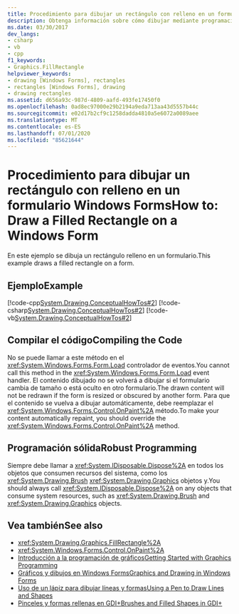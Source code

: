 ```yaml
---
title: Procedimiento para dibujar un rectángulo con relleno en un formulario Windows Forms
description: Obtenga información sobre cómo dibujar mediante programación un rectángulo relleno en Windows Forms. Obtenga también información sobre cómo compilar el código.
ms.date: 03/30/2017
dev_langs:
- csharp
- vb
- cpp
f1_keywords:
- Graphics.FillRectangle
helpviewer_keywords:
- drawing [Windows Forms], rectangles
- rectangles [Windows Forms], drawing
- drawing rectangles
ms.assetid: d656a93c-987d-4809-aafd-493fe17450f0
ms.openlocfilehash: 0ad8ec97000e29b2194a9eda713aa43d5557b44c
ms.sourcegitcommit: e02d17b2cf9c1258dadda4810a5e6072a0089aee
ms.translationtype: MT
ms.contentlocale: es-ES
ms.lasthandoff: 07/01/2020
ms.locfileid: "85621644"
---
```

# <a name="how-to-draw-a-filled-rectangle-on-a-windows-form"></a><span data-ttu-id="a2d9c-104">Procedimiento para dibujar un rectángulo con relleno en un formulario Windows Forms</span><span class="sxs-lookup"><span data-stu-id="a2d9c-104">How to: Draw a Filled Rectangle on a Windows Form</span></span>
<span data-ttu-id="a2d9c-105">En este ejemplo se dibuja un rectángulo relleno en un formulario.</span><span class="sxs-lookup"><span data-stu-id="a2d9c-105">This example draws a filled rectangle on a form.</span></span>  
  
## <a name="example"></a><span data-ttu-id="a2d9c-106">Ejemplo</span><span class="sxs-lookup"><span data-stu-id="a2d9c-106">Example</span></span>  
 [!code-cpp[System.Drawing.ConceptualHowTos#2](~/samples/snippets/cpp/VS_Snippets_Winforms/System.Drawing.ConceptualHowTos/cpp/form1.cpp#2)]
 [!code-csharp[System.Drawing.ConceptualHowTos#2](~/samples/snippets/csharp/VS_Snippets_Winforms/System.Drawing.ConceptualHowTos/CS/form1.cs#2)]
 [!code-vb[System.Drawing.ConceptualHowTos#2](~/samples/snippets/visualbasic/VS_Snippets_Winforms/System.Drawing.ConceptualHowTos/VB/form1.vb#2)]  
  
## <a name="compiling-the-code"></a><span data-ttu-id="a2d9c-107">Compilar el código</span><span class="sxs-lookup"><span data-stu-id="a2d9c-107">Compiling the Code</span></span>  
 <span data-ttu-id="a2d9c-108">No se puede llamar a este método en el <xref:System.Windows.Forms.Form.Load> controlador de eventos.</span><span class="sxs-lookup"><span data-stu-id="a2d9c-108">You cannot call this method in the <xref:System.Windows.Forms.Form.Load> event handler.</span></span> <span data-ttu-id="a2d9c-109">El contenido dibujado no se volverá a dibujar si el formulario cambia de tamaño o está oculto en otro formulario.</span><span class="sxs-lookup"><span data-stu-id="a2d9c-109">The drawn content will not be redrawn if the form is resized or obscured by another form.</span></span> <span data-ttu-id="a2d9c-110">Para que el contenido se vuelva a dibujar automáticamente, debe reemplazar el <xref:System.Windows.Forms.Control.OnPaint%2A> método.</span><span class="sxs-lookup"><span data-stu-id="a2d9c-110">To make your content automatically repaint, you should override the <xref:System.Windows.Forms.Control.OnPaint%2A> method.</span></span>  
  
## <a name="robust-programming"></a><span data-ttu-id="a2d9c-111">Programación sólida</span><span class="sxs-lookup"><span data-stu-id="a2d9c-111">Robust Programming</span></span>  
 <span data-ttu-id="a2d9c-112">Siempre debe llamar a <xref:System.IDisposable.Dispose%2A> en todos los objetos que consumen recursos del sistema, como los <xref:System.Drawing.Brush> <xref:System.Drawing.Graphics> objetos y.</span><span class="sxs-lookup"><span data-stu-id="a2d9c-112">You should always call <xref:System.IDisposable.Dispose%2A> on any objects that consume system resources, such as <xref:System.Drawing.Brush> and <xref:System.Drawing.Graphics> objects.</span></span>  
  
## <a name="see-also"></a><span data-ttu-id="a2d9c-113">Vea también</span><span class="sxs-lookup"><span data-stu-id="a2d9c-113">See also</span></span>

- <xref:System.Drawing.Graphics.FillRectangle%2A>
- <xref:System.Windows.Forms.Control.OnPaint%2A>
- [<span data-ttu-id="a2d9c-114">Introducción a la programación de gráficos</span><span class="sxs-lookup"><span data-stu-id="a2d9c-114">Getting Started with Graphics Programming</span></span>](getting-started-with-graphics-programming.md)
- [<span data-ttu-id="a2d9c-115">Gráficos y dibujos en Windows Forms</span><span class="sxs-lookup"><span data-stu-id="a2d9c-115">Graphics and Drawing in Windows Forms</span></span>](graphics-and-drawing-in-windows-forms.md)
- [<span data-ttu-id="a2d9c-116">Uso de un lápiz para dibujar líneas y formas</span><span class="sxs-lookup"><span data-stu-id="a2d9c-116">Using a Pen to Draw Lines and Shapes</span></span>](using-a-pen-to-draw-lines-and-shapes.md)
- [<span data-ttu-id="a2d9c-117">Pinceles y formas rellenas en GDI+</span><span class="sxs-lookup"><span data-stu-id="a2d9c-117">Brushes and Filled Shapes in GDI+</span></span>](brushes-and-filled-shapes-in-gdi.md)
